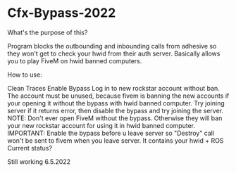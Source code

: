 # Cfx-Bypass-2022
What's the purpose of this?

Program blocks the outbounding and inbounding calls from adhesive so they won't get to check your hwid from their auth server. Basically allows you to play FiveM on hwid banned computers.

How to use:

Clean Traces
Enable Bypass
Log in to new rockstar account without ban. The account must be unused, because fivem is banning the new accounts if your opening it without the bypass with hwid banned computer.
Try joining server if it returns error, then disable the bypass and try joining the server.
NOTE: Don't ever open FiveM without the bypass. Otherwise they will ban your new rockstar account for using it in hwid banned computer.
IMPORTANT: Enable the bypass before u leave server so "Destroy" call won't be sent to fivem when you leave server. It contains your hwid + ROS
Current status?

Still working 6.5.2022
